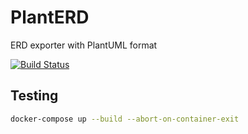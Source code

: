 # PlantERD
ERD exporter with PlantUML format

[![Build Status](https://github.com/sue445/plant_erd/workflows/test/badge.svg?branch=master)](https://github.com/sue445/plant_erd/actions?query=workflow%3Atest)

## Testing
```bash
docker-compose up --build --abort-on-container-exit
```
